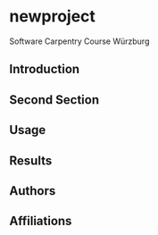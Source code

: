 # newproject
Software Carpentry Course Würzburg

## Introduction

## Second Section

## Usage

## Results

## Authors

## Affiliations
